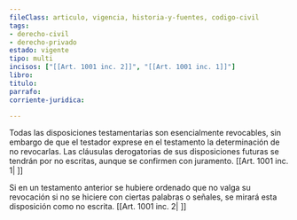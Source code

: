 ```yaml
---
fileClass: articulo, vigencia, historia-y-fuentes, codigo-civil
tags:
- derecho-civil
- derecho-privado
estado: vigente
tipo: multi
incisos: ["[[Art. 1001 inc. 2]]", "[[Art. 1001 inc. 1]]"]
libro:
titulo:
parrafo:
corriente-juridica:

---
```

Todas las disposiciones testamentarias son esencialmente revocables, sin embargo de que el testador exprese en el testamento la determinación de no revocarlas. Las cláusulas derogatorias de sus disposiciones futuras se tendrán por no escritas, aunque se confirmen con juramento. [[Art. 1001 inc. 1| ]]

Si en un testamento anterior se hubiere ordenado que no valga su revocación si no se hiciere con ciertas palabras o señales, se mirará esta disposición como no escrita. [[Art. 1001 inc. 2| ]]